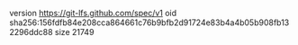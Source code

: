version https://git-lfs.github.com/spec/v1
oid sha256:156fdfb84e208cca864661c76b9bfb2d91724e83b4a4b05b908fb132296ddc88
size 21749
